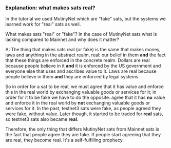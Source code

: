 ### Explanation: what makes sats real?

In the tutorial we used MutinyNet which are "fake" sats, but the systems we learned work for "real" sats as well.

What makes sats "real" or "fake"? In the case of MutinyNet sats what is lacking compared to Mainnet and why does it matter?

A: The thing that makes sats real (or fake) is the same that makes money, laws and anything in the abstract realm, real: our belief in them
**and** the fact that these things are enforced in the concrete realm. Dollars are real because people believe in it **and** it is 
enforced by the US government and everyone else that uses and ascribes value to it. Laws are real because people believe in them
**and** they are enforced by legal systems.

So in order for a sat to be real, we must agree that it has value and enforce this in the real world by exchanging valuable goods or 
services for it; in order for it to be fake we have to do the opposite: agree that it has **no** value and enforce it in the real world 
by **not** exchanging valuable goods or services for it. In the past, testnet3 sats were fake, as people agreed they were fake, without 
value. Later though, it started to be traded for **real** sats, so testnet3 sats also became **real**.

Therefore, the only thing that differs MutinyNet sats from Mainnet sats is the fact that people agree they are fake. If people start
agreeing that they are real, they become real. It's a self-fulfilling prophecy.
